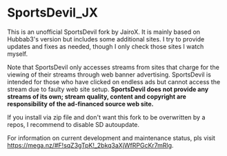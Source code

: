 # SportsDevil_JX
This is an unofficial SportsDevil fork by JairoX. It is mainly based on Hubbab3's version but includes some additional sites. I try to provide updates and fixes as needed, though I only check those sites I watch myself. 

Note that SportsDevil only accesses streams from sites that charge for the viewing of their streams through web banner advertising. SportsDevil is intended for those who have clicked on endless ads but cannot access the stream due to faulty web site setup. **SportsDevil does not provide any streams of its own; stream quality, content and copyright are responsibility of the ad-financed source web site.**

If you install via zip file and don't want this fork to be overwritten by a repos, I recommend to disable SD autoupdate.

For information on current development and maintenance status, pls visit https://mega.nz/#F!sqZ3gTpK!_2bkq3aXjWfRPGcKr7mRlg.
